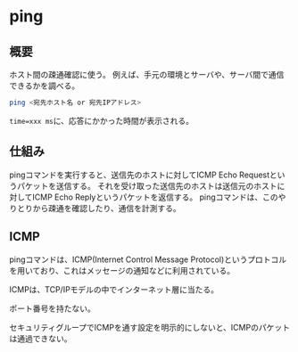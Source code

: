 # ping

## 概要

ホスト間の疎通確認に使う。
例えば、手元の環境とサーバや、サーバ間で通信できるかを調べる。

```sh
ping <宛先ホスト名 or 宛先IPアドレス>
```

`time=xxx ms`に、応答にかかった時間が表示される。

## 仕組み

pingコマンドを実行すると、送信先のホストに対してICMP Echo Requestというパケットを送信する。
それを受け取った送信先のホストは送信元のホストに対してICMP Echo Replyというパケットを返信する。
pingコマンドは、このやりとりから疎通を確認したり、通信を計測する。

## ICMP

pingコマンドは、ICMP(Internet Control Message Protocol)というプロトコルを用いており、これはメッセージの通知などに利用されている。

ICMPは、TCP/IPモデルの中でインターネット層に当たる。

ポート番号を持たない。

セキュリティグループでICMPを通す設定を明示的にしないと、ICMPのパケットは通過できない。
